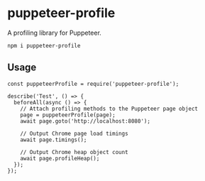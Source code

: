 # puppeteer-profile

A profiling library for Puppeteer.

```npm i puppeteer-profile```

## Usage

```
const puppeteerProfile = require('puppeteer-profile');

describe('Test', () => {
  beforeAll(async () => {
    // Attach profiling methods to the Puppeteer page object
    page = puppeteerProfile(page);
    await page.goto('http://localhost:8080');
    
    // Output Chrome page load timings
    await page.timings();
    
    // Output Chrome heap object count
    await page.profileHeap();
  });
});
  
```
